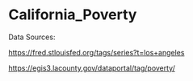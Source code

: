 # California_Poverty


Data Sources:

https://fred.stlouisfed.org/tags/series?t=los+angeles

https://egis3.lacounty.gov/dataportal/tag/poverty/

